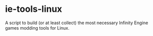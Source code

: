# ie-tools-linux
A script to build (or at least collect) the most necessary Infinity Engine games modding tools for Linux.
